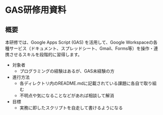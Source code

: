 # GAS研修用資料

## 概要

本研修では、Google Apps Script (GAS) を活用して、Google Workspaceの各種サービス（ドキュメント、スプレッドシート、Gmail、Forms等）を操作・連携させるスキルを段階的に習得します。

- 対象者
  - プログラミングの経験はあるが、GAS未経験の方
- 進行方法
  - 各ディレクトリ内のREADME.mdに記載されている課題に各自で取り組む
  - 不明点や気になることなどがあれば相談して解消
- 目標
  - 実務に即したスクリプトを自走して書けるようになる
